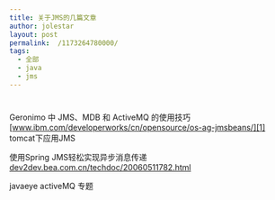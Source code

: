 ```yaml
---
title: 关于JMS的几篇文章
author: jolestar
layout: post
permalink:  /1173264780000/
tags:
  - 全部
  - java
  - jms
---
```

# 

Geronimo 中 JMS、MDB 和 ActiveMQ 的使用技巧  
[www.ibm.com/developerworks/cn/opensource/os-ag-jmsbeans/][1] 
tomcat下应用JMS



使用Spring JMS轻松实现异步消息传递 
[dev2dev.bea.com.cn/techdoc/20060511782.html][2]

javaeye activeMQ 专题

  
 

 [1]: http://www.ibm.com/developerworks/cn/opensource/os-ag-jmsbeans/
 [2]: http://dev2dev.bea.com.cn/techdoc/20060511782.html
